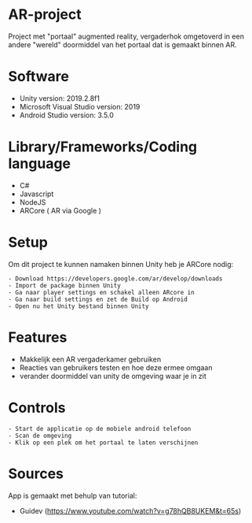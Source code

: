 # AR-project
 Project met "portaal" augmented reality, vergaderhok omgetoverd in een andere "wereld" doormiddel van het portaal dat is gemaakt binnen AR.
 
 
# Software
- Unity version: 2019.2.8f1
- Microsoft Visual Studio version: 2019
- Android Studio version: 3.5.0

# Library/Frameworks/Coding language
- C#
- Javascript
- NodeJS
- ARCore ( AR via Google )

# Setup
Om dit project te kunnen namaken binnen Unity heb je ARCore nodig:
````
- Download https://developers.google.com/ar/develop/downloads
- Import de package binnen Unity
- Ga naar player settings en schakel alleen ARcore in
- Ga naar build settings en zet de Build op Android
- Open nu het Unity bestand binnen Unity
````
# Features
- Makkelijk een AR vergaderkamer gebruiken
- Reacties van gebruikers testen en hoe deze ermee omgaan
- verander doormiddel van unity de omgeving waar je in zit

# Controls
````
- Start de applicatie op de mobiele android telefoon
- Scan de omgeving 
- Klik op een plek om het portaal te laten verschijnen
````

# Sources
App is gemaakt met behulp van tutorial: 
- Guidev (https://www.youtube.com/watch?v=g78hQB8UKEM&t=65s)



